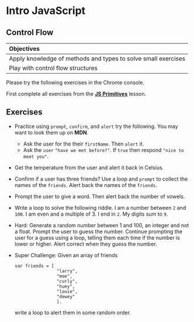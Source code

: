 # Intro JavaScript
## Control Flow

| Objectives |
| :--- |
| Apply knowledge of methods and types to solve small exercises |
| Play with control flow structures |

Please try the following exercises in the Chrome console.

First complete all exercises from the [**JS Primitives**](https://github.com/sf-wdi-18/notes/tree/master/lectures/week-01/day_2_intro_js/dawn_js_primitives) lesson.


## Exercises

* Practice using `prompt`, `confirm`, and `alert` try the following. You may want to look them up on **MDN**.
  * Ask the user for the their `firstName`. Then `alert` it.
  * Ask the `user` `"have we met before?"`. If `true` then respond `"nice to meet you"`.
* Get the temperature from the user and alert it back in Celsius.
* Confirm if a user has three friends? Use a loop and `prompt` to collect the names of the `friends`. Alert back the names of the `friends`.
* Prompt the user to give a word. Then alert back the number of vowels.
* Write a loop to solve the following riddle. I am a number between `2` and `100`. I am even and a multiple of 3. I end in `2`. My digits sum to `9`.
* Hard: Generate a random number between 1 and 100, an integer and not a float. Prompt the user to guess the number. Continue prompting the user for a guess using a loop, telling them each time if the number is lower or higher. Alert correct when they guess the number.
* Super Challenge: Given an array of friends

  ```
  var friends = [
                  "larry",
                  "moe",
                  "curly",
                  "huey",
                  "louie",
                  "dewey"
                  ].
  ```

  write a loop to alert them in some random order. 
